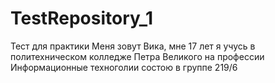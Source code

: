 # TestRepository_1
Тест для практики
Меня зовут Вика, мне 17 лет
я учусь в политехническом колледже Петра Великого на профессии Информационные техноголии
состою в группе 219/6
